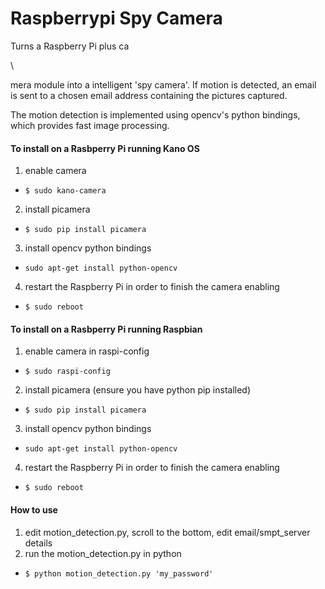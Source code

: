 Raspberrypi Spy Camera
======================

Turns a Raspberry Pi plus ca

\




mera module into a intelligent 'spy camera'. If motion is detected, an email is sent to a chosen email address containing the pictures captured.

The motion detection is implemented using opencv's python bindings, which provides fast image processing. 


#### To install on a Rasbperry Pi running Kano OS
1. enable camera
  * `$ sudo kano-camera`
2. install picamera
  * `$ sudo pip install picamera`
3. install opencv python bindings
  * `sudo apt-get install python-opencv`
4. restart the Raspberry Pi in order to finish the camera enabling
  * `$ sudo reboot`

#### To install on a Rasbperry Pi running Raspbian
1. enable camera in raspi-config
  * `$ sudo raspi-config`
2. install picamera (ensure you have python pip installed)
  * `$ sudo pip install picamera`
3. install opencv python bindings
  * `sudo apt-get install python-opencv`
4. restart the Raspberry Pi in order to finish the camera enabling
  * `$ sudo reboot`

#### How to use 
1. edit motion_detection.py, scroll to the bottom, edit email/smpt_server details
2. run the motion_detection.py in python
  * `$ python motion_detection.py 'my_password'`
